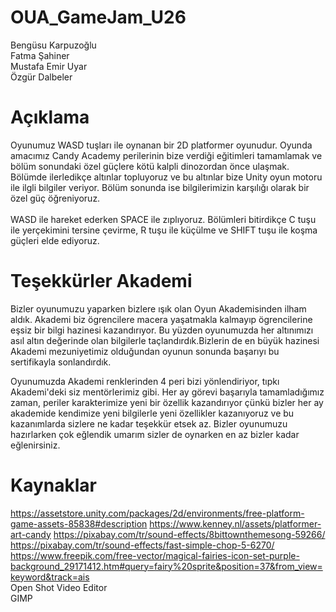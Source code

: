 # OUA_GameJam_U26
Bengüsu Karpuzoğlu</br>
Fatma Şahiner</br>
Mustafa Emir Uyar</br>
Özgür Dalbeler

# Açıklama
Oyunumuz WASD tuşları ile oynanan bir 2D platformer oyunudur. Oyunda amacımız Candy Academy perilerinin bize verdiği eğitimleri tamamlamak ve bölüm sonundaki özel güçlere kötü kalpli dinozordan önce ulaşmak. Bölümde ilerledikçe altınlar topluyoruz ve bu altınlar bize Unity oyun motoru ile ilgli bilgiler veriyor. Bölüm sonunda ise bilgilerimizin karşılığı olarak bir özel güç öğreniyoruz.</br></br>
WASD ile hareket ederken SPACE ile zıplıyoruz. Bölümleri bitirdikçe C tuşu ile yerçekimini tersine çevirme, R tuşu ile küçülme ve SHIFT tuşu ile koşma güçleri elde ediyoruz.

# Teşekkürler Akademi
Bizler oyunumuzu yaparken bizlere ışık olan Oyun Akademisinden ilham aldık. Akademi biz ögrencilere macera yaşatmakla kalmayıp ögrencilerine eşsiz bir bilgi hazinesi kazandırıyor. Bu yüzden oyunumuzda her altınımızı asıl altın değerinde olan bilgilerle taçlandırdık.Bizlerin de en büyük hazinesi Akademi mezuniyetimiz olduğundan oyunun sonunda başarıyı bu sertifikayla sonlandırdık.

Oyunumuzda Akademi renklerinden 4 peri bizi yönlendiriyor, tıpkı Akademi'deki siz mentörlerimiz gibi.  Her ay görevi başarıyla tamamladığımız zaman, periler karakterimize yeni bir özellik kazandırıyor çünkü bizler her ay akademide kendimize yeni bilgilerle yeni özellikler kazanıyoruz ve bu kazanımlarda sizlere ne kadar teşekkür etsek az. Bizler oyunumuzu hazırlarken çok eğlendik umarım sizler de oynarken en az bizler kadar eğlenirsiniz.

# Kaynaklar
https://assetstore.unity.com/packages/2d/environments/free-platform-game-assets-85838#description
https://www.kenney.nl/assets/platformer-art-candy
https://pixabay.com/tr/sound-effects/8bittownthemesong-59266/
https://pixabay.com/tr/sound-effects/fast-simple-chop-5-6270/
https://www.freepik.com/free-vector/magical-fairies-icon-set-purple-background_29171412.htm#query=fairy%20sprite&position=37&from_view=keyword&track=ais</br>
Open Shot Video Editor</br>
GIMP
